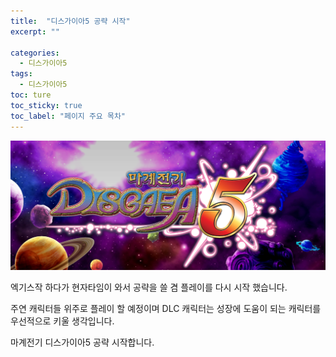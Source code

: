 ```yaml
---
title:  "디스가이아5 공략 시작"
excerpt: ""

categories:
  - 디스가이아5
tags:
  - 디스가이아5
toc: ture
toc_sticky: true
toc_label: "페이지 주요 목차"
---
```


![title](/assets/images/disgaea5/title.png)

엑기스작 하다가 현자타임이 와서 공략을 쓸 겸 플레이를 다시 시작 했습니다.  

주연 캐릭터들 위주로 플레이 할 예정이며 DLC 캐릭터는 성장에 도움이 되는 캐릭터를 우선적으로 키울 생각입니다.

마계전기 디스가이아5 공략 시작합니다.  
